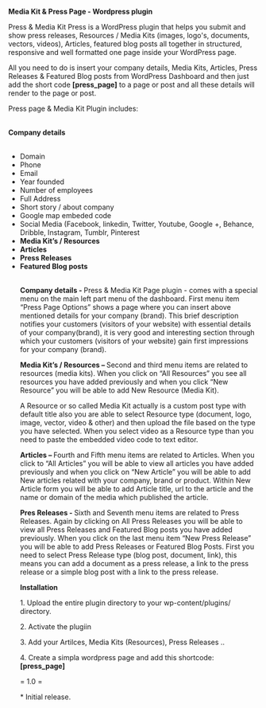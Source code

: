 <b> Media Kit & Press Page - Wordpress plugin </b>

<p>
Press & Media Kit Press is a WordPress plugin that helps you submit and show press releases, Resources / Media Kits (images, logo's, documents, vectors, videos), Articles, featured blog posts all together in structured, responsive and well formatted one page inside your WordPress page.
</p>
<p>
All you need to do is insert your company details, Media Kits, Articles, Press Releases & Featured Blog posts from WordPress Dashboard and then just add the short code <b>[press_page]</b> to a page or post and all these details will render to the page or post. 
</p>
<p>Press page & Media Kit Plugin includes:</p>
<br>
<b>Company details</b>
<br><br>
<ul>
<li>Domain</li>
<li>Phone</li>
<li>Email</li>
<li>Year founded</li>
<li>Number of employees</li>
<li>Full Address</li>
<li>Short story / about company</li>
<li>Google map embeded code</li>
<li>Social Media (Facebook, linkedin, Twitter, Youtube, Google +, Behance, Dribble, Instagram, Tumblr, Pinterest</li>
<li><b>Media Kit’s / Resources </b></li>
<li><b>Articles</b></li>
<li><b>Press Releases </b></li>
<li><b>Featured Blog posts </b></li>
  
 <br>
  
<p><b>Company details - </b>Press & Media Kit Page plugin - comes with a special menu on the main left part menu of the dashboard. First menu item “Press Page Options” shows a page where you can insert above mentioned details for your company (brand).  This brief description notifies your customers (visitors of your website) with essential details of your company(brand), it is very good and interesting section through which your customers (visitors of your website) gain first impressions for your company (brand). </p>
<p><b>Media Kit’s / Resources – </b>Second and third menu items are related to resources (media kits). When you click on “All Resources” 	you see all resources you have added previously and when you click “New Resource” you will be able to add New Resource (Media Kit). </p>
<p>A Resource or so called Media Kit actually is a custom post type with default title also you are able to select Resource type (document, logo, image, vector, video & other) and then upload the file based on the type you have selected. When you select video as a Resource type than you need to paste the embedded video code to text editor. </p>
<p><b>Articles – </b>Fourth and Fifth menu items are related to Articles. When you click to “All Articles” you will be able to view all articles you have added previously and when you click on “New Article” you will be able to add New articles related with your company, brand or product. Within New Article form you will be able to add Article title, url to the article and the name or domain of the media which published the article. </p>
<p><b>Pres Releases -  </b>Sixth and Seventh menu items are related to Press Releases. Again by clicking on All Press Releases you will be able to view all Press Releases and Featured Blog posts you have added previously.  When you click on the last menu item “New Press Release” you will be able to add Press Releases or Featured Blog Posts.  First you need to select Press Release type (blog post, document, link), this means you can add a document as a press release, a link to the press release or a simple blog post with a link to the press release. </p>

<p><b>Installation</b></p>

<p>1. Upload the entire plugin directory to your wp-content/plugins/ directory.</p>
<p>2. Activate the plugiin</p>
<p>3. Add your Artilces, Media Kits (Resources), Press Releases .. </p>
<p>4. Create a simpla wordpress page and add this shortcode:<b> [press_page] </b></p>

<p>= 1.0 = </p> 
<p>* Initial release.</p>
